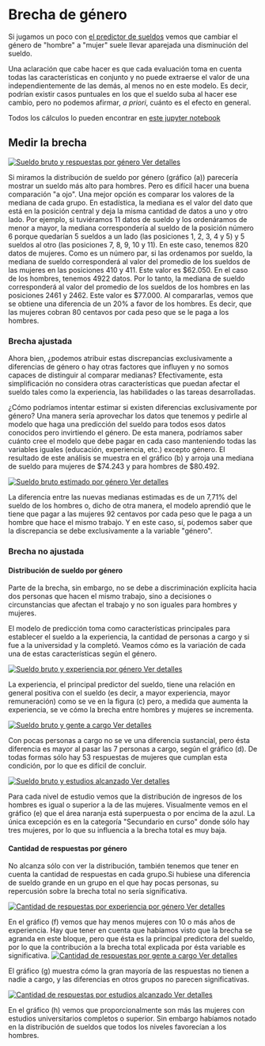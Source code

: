 # Brecha de género

Si jugamos un poco con [el predictor de
sueldos](https://seppo0010.github.io/sysarmy-sueldos-2020.1/) vemos que cambiar
el género de "hombre" a "mujer" suele llevar aparejada una disminución del
sueldo.

Una aclaración que cabe hacer es que cada evaluación toma en cuenta todas las
características en conjunto y no puede extraerse el valor de una
independientemente de las demás, al menos no en este modelo. Es decir, podrían existir casos puntuales en los que 
el sueldo suba al hacer ese cambio, pero no podemos afirmar, _a priori_,
cuánto es el efecto en general.

Todos los cálculos lo pueden encontrar en [este jupyter
notebook](https://github.com/seppo0010/sysarmy-sueldos-2020.1/blob/master/notebook/Brecha%20de%20g%C3%A9nero.ipynb)

## Medir la brecha

[
![Sueldo bruto y respuestas por género](overall.png)
Ver detalles
](overall.md)

Si miramos la distribución de sueldo por género (gráfico (a)) parecería mostrar un sueldo más alto para hombres. Pero es
difícil hacer una buena comparación "a ojo". Una mejor opción es comparar los valores de la mediana de cada grupo. 
En estadística, la mediana es el valor del dato que está en la posición central y deja la misma cantidad de datos a uno y otro lado. 
Por ejemplo, si tuviéramos 11 datos de sueldo y los ordenáramos de menor a mayor, la mediana correspondería al sueldo de la posición número 6 porque quedarían 5 sueldos a un lado (las posiciones 1, 2, 3, 4 y 5) y 5 sueldos al otro (las posiciones 7, 8, 9, 10 y 11).
En este caso, tenemos 820 datos de mujeres. Como es un número par, si las ordenamos por sueldo, la mediana de sueldo corresponderá al valor del promedio de los sueldos de las mujeres en las posiciones 410 y 411. Este valor es $62.050.
En el caso de los hombres, tenemos 4922 datos. Por lo tanto, la mediana de sueldo corresponderá al valor del promedio de los sueldos de los hombres en las posiciones 2461 y 2462. Este valor es $77.000.
Al compararlas, vemos que se obtiene una 
diferencia de un 20% a favor de los hombres. Es decir, que las mujeres cobran 80 centavos por cada peso que se le paga a los hombres.

### Brecha ajustada

Ahora bien, ¿podemos atribuir estas discrepancias exclusivamente a diferencias de género o hay otras factores que influyen y no somos capaces de distinguir al comparar medianas? Efectivamente, esta simplificación no considera otras características que puedan afectar el sueldo tales como la experiencia, las habilidades o las tareas desarrolladas. 

¿Cómo podríamos intentar estimar si existen diferencias exclusivamente por género? 
Una manera sería aprovechar los datos que tenemos y pedirle al modelo que haga una predicción del sueldo para todos esos datos conocidos pero invirtiendo el género. 
De esta manera, podríamos saber cuánto cree el modelo que debe pagar en cada caso manteniendo todas las variables iguales (educación, experiencia, etc.) excepto género.
El resultado de este análisis se muestra en el gráfico (b) y arroja una mediana de sueldo para mujeres de $74.243 y para hombres de $80.492.

[
![Sueldo bruto estimado por género](salary-estimate.png)
Ver detalles
](salary-estimate.md)

La diferencia entre las nuevas medianas estimadas es de un 7,71% del sueldo de
los hombres o, dicho de otra manera, el modelo aprendió que le tiene que pagar a
las mujeres 92 centavos por cada peso que le paga a un hombre que hace el
mismo trabajo. Y en este caso, sí, podemos saber que la discrepancia se debe
exclusivamente a la variable "género".

### Brecha no ajustada

#### Distribución de sueldo por género

Parte de la brecha, sin embargo, no se debe a discriminación explícita hacia dos
personas que hacen el mismo trabajo, sino a decisiones o circunstancias que
afectan el trabajo y no son iguales para hombres y mujeres.

El modelo de predicción toma como características principales para establecer
el sueldo a la experiencia, la cantidad de personas a cargo y si fue a la
universidad y la completó. Veamos cómo es la variación de cada una de estas
características según el género.

[
![Sueldo bruto y experiencia por género](salary-experience.png)
Ver detalles
](experience.md)

La experiencia, el principal predictor del sueldo, tiene una relación en general
positiva con el sueldo (es decir, a mayor experiencia, mayor remuneración) como
se ve en la figura (c) pero, a medida que aumenta la experiencia, se ve cómo la
brecha entre hombres y mujeres se incrementa.

[
![Sueldo bruto y gente a cargo](salary-inchargeof.png)
Ver detalles
](inchargeof.md)

Con pocas personas a cargo no se ve una diferencia sustancial, pero ésta
diferencia es mayor al pasar las 7 personas a cargo, según el gráfico (d). De
todas formas sólo hay 53 respuestas de mujeres que cumplan esta condición, por
lo que es difícil de concluir.

[
![Sueldo bruto y estudios alcanzado](salary-study.png)
Ver detalles
](study.md)

Para cada nivel de estudio vemos que la distribución de ingresos de los hombres
es igual o superior a la de las mujeres. Visualmente vemos en el gráfico (e)
que el área naranja está superpuesta o por encima de la azul. La única
excepción es en la categoría "Secundario en curso" donde sólo hay tres mujeres,
por lo que su influencia a la brecha total es muy baja.

#### Cantidad de respuestas por género

No alcanza sólo con ver la distribución, también tenemos que tener en cuenta
la cantidad de respuestas en cada grupo.Si hubiese una diferencia de sueldo
grande en un grupo en el que hay pocas personas, su repercusión sobre la
brecha total no sería significativa.

[
![Cantidad de respuestas por experiencia por género](reponses-experience.png)
Ver detalles
](experience.md)

En el gráfico (f) vemos que hay menos mujeres con 10 o más años de experiencia.
Hay que tener en cuenta que habíamos visto que la brecha se agranda en este
bloque, pero que ésta es la principal predictora del sueldo, por lo que la
contribución a la brecha total explicada por ésta variable es significativa.
[
![Cantidad de respuestas por gente a cargo](reponses-inchargeof.png)
Ver detalles
](inchargeof.md)

El gráfico (g) muestra cómo la gran mayoría de las respuestas no tienen a nadie
a cargo, y las diferencias en otros grupos no parecen significativas.

[
![Cantidad de respuestas por estudios alcanzado](reponses-study.png)
Ver detalles
](study.md)

En el gráfico (h) vemos que proporcionalmente son más las mujeres con estudios
universitarios completos o superior. Sin embargo habíamos notado en la
distribución de sueldos que todos los niveles favorecían a los hombres.
